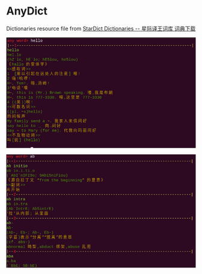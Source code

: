 # AnyDict

Dictionaries resource file from [StarDict Dictionaries -- 星际译王词库 词典下载](http://download.huzheng.org/)

![hello](img/hello.png)

![ab](img/ab.png)
